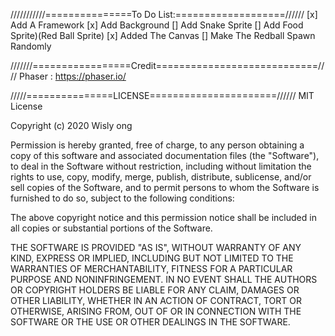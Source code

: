 ///////////===============To Do List:===================//////
[x] Add A Framework
[x] Add Background
[] Add Snake Sprite
[] Add Food Sprite)(Red Ball Sprite)
[x] Added The Canvas
[] Make The Redball Spawn Randomly



///////=================Credit============================////
Phaser : https://phaser.io/







/////===============LICENSE======================//////
MIT License

Copyright (c) 2020 Wisly ong

Permission is hereby granted, free of charge, to any person obtaining a copy
of this software and associated documentation files (the "Software"), to deal
in the Software without restriction, including without limitation the rights
to use, copy, modify, merge, publish, distribute, sublicense, and/or sell
copies of the Software, and to permit persons to whom the Software is
furnished to do so, subject to the following conditions:

The above copyright notice and this permission notice shall be included in all
copies or substantial portions of the Software.

THE SOFTWARE IS PROVIDED "AS IS", WITHOUT WARRANTY OF ANY KIND, EXPRESS OR
IMPLIED, INCLUDING BUT NOT LIMITED TO THE WARRANTIES OF MERCHANTABILITY,
FITNESS FOR A PARTICULAR PURPOSE AND NONINFRINGEMENT. IN NO EVENT SHALL THE
AUTHORS OR COPYRIGHT HOLDERS BE LIABLE FOR ANY CLAIM, DAMAGES OR OTHER
LIABILITY, WHETHER IN AN ACTION OF CONTRACT, TORT OR OTHERWISE, ARISING FROM,
OUT OF OR IN CONNECTION WITH THE SOFTWARE OR THE USE OR OTHER DEALINGS IN THE
SOFTWARE.
